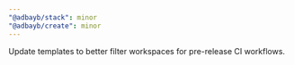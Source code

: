 ```yaml
---
"@adbayb/stack": minor
"@adbayb/create": minor
---
```


Update templates to better filter workspaces for pre-release CI workflows.
